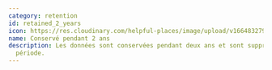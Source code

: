 ```yaml
---
category: retention
id: retained_2_years
icon: https://res.cloudinary.com/helpful-places/image/upload/v1664832795/dtpr-icons/retention/yes_nudvht.svg
name: Conservé pendant 2 ans
description: Les données sont conservées pendant deux ans et sont supprimées aprés cette
  période.
---
```

